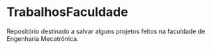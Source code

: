 # TrabalhosFaculdade
Repositório destinado a salvar alguns projetos feitos na faculdade de Engenharia Mecatrônica.
